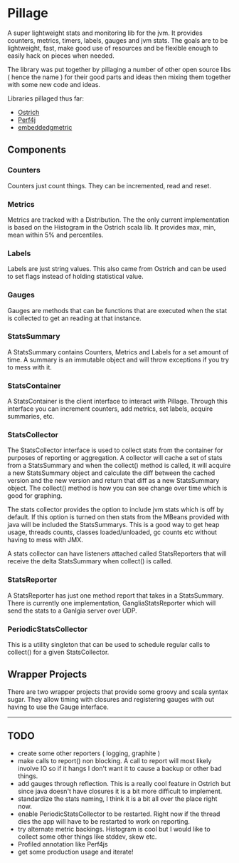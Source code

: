 Pillage
=======

A super lightweight stats and monitoring lib for the jvm. It provides counters, metrics, timers,
labels, gauges and jvm stats. The goals are to be lightweight, fast, make good use of resources and be 
flexible enough to easily hack on pieces when needed.

The library was put together by pillaging a number of other open source libs ( hence the name ) for 
their good parts and ideas then mixing them together with some new code and ideas.

Libraries pillaged thus far:

- [Ostrich](https://github.com/twitter/ostrich)
- [Perf4j](http://perf4j.codehaus.org/)
- [embeddedgmetric](http://code.google.com/p/embeddedgmetric/)

Components
----------
### Counters
Counters just count things. They can be incremented, read and reset.

### Metrics
Metrics are tracked with a Distribution. The the only current implementation is based on the Histogram
in the Ostrich scala lib. It provides max, min, mean within 5% and percentiles.

### Labels
Labels are just string values. This also came from Ostrich and can be used to set flags 
instead of holding statistical value.

### Gauges
Gauges are methods that can be functions that are executed when the stat is collected to get an reading
at that instance.

### StatsSummary
A StatsSummary contains Counters, Metrics and Labels for a set amount of time. A summary is an immutable
object and will throw exceptions if you try to mess with it.

### StatsContainer
A StatsContainer is the client interface to interact with Pillage. Through this interface you can
increment counters, add metrics, set labels, acquire summaries, etc.

### StatsCollector
The StatsCollector interface is used to collect stats from the container for purposes of reporting 
or aggregation. A collector will cache a set of stats from a StatsSummary and when the collect() method
is called, it will acquire a new StatsSummary object and calculate the diff between the cached version
and the new version and return that diff as a new StatsSummary object. The collect() method is 
how you can see change over time which is good for graphing.

The stats collector provides the option to include jvm stats which is off by default. If this option
is turned on then stats from the MBeans provided with java will be included the StatsSummarys. This is
a good way to get heap usage, threads counts, classes loaded/unloaded, gc counts etc without having to 
mess with JMX.

A stats collector can have listeners attached called StatsReporters that will receive the delta StatsSummary 
when collect() is called.

### StatsReporter
A StatsReporter has just one method report that takes in a StatsSummary. There is currently one implementation,
GangliaStatsReporter which will send the stats to a Ganlgia server over UDP.

### PeriodicStatsCollector
This is a utility singleton that can be used to schedule regular calls to collect() for a given StatsCollector.


Wrapper Projects
----------------

There are two wrapper projects that provide some groovy and scala syntax sugar. They allow timing with closures 
and registering gauges with out having to use the Gauge interface.

------------------------------------------------

## TODO
+ create some other reporters ( logging, graphite )
+ make calls to report() non blocking. A call to report will most likely involve IO so if it hangs I don't
want it to cause a backup or other bad things.
+ add gauges through reflection. This is a really cool feature in Ostrich but since java doesn't have
closures it is a bit more difficult to implement.
+ standardize the stats naming, I think it is a bit all over the place right now.
+ enable PeriodicStatsCollector to be restarted. Right now if the thread dies the app will have to be restarted
to work on reporting.
+ try alternate metric backings. Histogram is cool but I would like to collect some other things like stddev, skew etc.
+ Profiled annotation like Perf4js
+ get some production usage and iterate!

